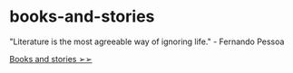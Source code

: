 # books-and-stories
"Literature is the most agreeable way of ignoring life." - Fernando Pessoa

[Books and stories ➢➢](https://github.com/leeluna0476/books-and-stories/wiki)
